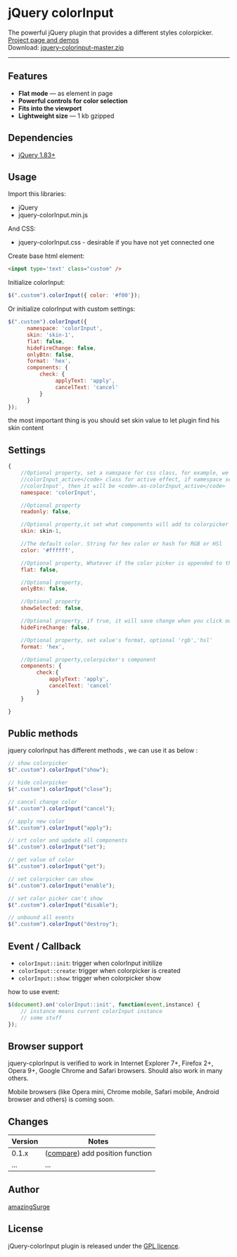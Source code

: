 # jQuery colorInput

The powerful jQuery plugin that provides a different styles colorpicker. <a href="http://amazingsurge.github.io/jquery-colorinput/">Project page and demos</a><br />
Download: <a href="https://github.com/amazingSurge/jquery-colorinput/archive/master.zip">jquery-colorinput-master.zip</a>

***

## Features

* **Flat mode** — as element in page
* **Powerful controls for color selection**
* **Fits into the viewport**
* **Lightweight size** — 1 kb gzipped

## Dependencies
* <a href="http://jquery.com/" target="_blank">jQuery 1.83+</a>

## Usage

Import this libraries:
* jQuery
* jquery-colorInput.min.js

And CSS:
* jquery-colorInput.css - desirable if you have not yet connected one


Create base html element:
```html
<input type='text' class="custom" />
```

Initialize colorInput:
```javascript
$(".custom").colorInput({ color: '#f00'});
```

Or initialize colorInput with custom settings:
```javascript
$(".custom").colorInput({
      namespace: 'colorInput',
      skin: 'skin-1',
      flat: false,
      hideFireChange: false,
      onlyBtn: false,
      format: 'hex',
      components: {
          check: {
               applyText: 'apply',
               cancelText: 'cancel'
          }
      }
});
```

the most important thing is you should set skin value to let plugin find his skin content




## Settings

```javascript
{
    //Optional property, set a namspace for css class, for example, we have <code>.
    //colorInput_active</code> class for active effect, if namespace set to 'as-
    //colorInput', then it will be <code>.as-colorInput_active</code>
    namespace: 'colorInput',

    //Optional property
    readonly: false,

    //Optional property,it set what components will add to colorpicker
    skin: skin-1,

    //The default color. String for hex color or hash for RGB or HSl
    color: '#ffffff',

    //Optional property, Whatever if the color picker is appended to the element or triggered by an event.
    flat: false,

    //Optional property, 
    onlyBtn: false,

    //Optional property
    showSelected: false,

    //Optional property, if true, it will save change when you click outside calorpicker
    hideFireChange: false,

    //Optional property, set value's format, optional 'rgb','hsl'
    format: 'hex',

    //Optional property,colorpicker's component
    components: {
         check:{
             applyText: 'apply',
             cancelText: 'cancel'
         }
    } 

}
```
## Public methods

jquery colorInput has different methods , we can use it as below :
```javascript
// show colorpicker
$(".custom").colorInput("show");

// hide colorpicker
$(".custom").colorInput("close");

// cancel change color
$(".custom").colorInput("cancel");

// apply new color
$(".custom").colorInput("apply");

// srt color and update all components
$(".custom").colorInput("set");

// get value of color
$(".custom").colorInput("get");

// set colorpicker can show 
$(".custom").colorInput("enable");

// set color picker can't show
$(".custom").colorInput("disable");

// unbound all events
$(".custom").colorInput("destroy");
```

## Event / Callback

* <code>colorInput::init</code>: trigger when colorInput initilize
* <code>colorInput::create</code>: trigger when colorpicker is created
* <code>colorInput::show</code>:  trigger when colorpicker show

how to use event:
```javascript
$(document).on('colorInput::init', function(event,instance) {
    // instance means current colorInput instance 
    // some stuff
});
```

## Browser support
jquery-cplorInput is verified to work in Internet Explorer 7+, Firefox 2+, Opera 9+, Google Chrome and Safari browsers. Should also work in many others.

Mobile browsers (like Opera mini, Chrome mobile, Safari mobile, Android browser and others) is coming soon.

## Changes

| Version | Notes                                                            |
|---------|------------------------------------------------------------------|
|   0.1.x | ([compare][compare-1.1]) add position function                   |
|     ... | ...                                                              |

[compare-1.1]: https://github.com/amazingSurge/jquery-colorInput/compare/v1.1.0...v1.2.0
## Author
[amazingSurge](http://amazingSurge.com)

## License
jQuery-colorInput plugin is released under the <a href="https://github.com/amazingSurge/jquery-colorInput/blob/master/LICENCE.GPL" target="_blank">GPL licence</a>.


